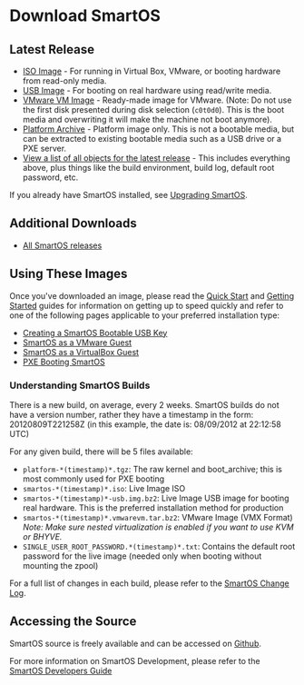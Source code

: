 # Download SmartOS

## Latest Release

* [ISO Image][download-iso] - For running in Virtual Box, VMware,
  or booting hardware from read-only media.
* [USB Image][download-usb] - For booting on real hardware
  using read/write media.
* [VMware VM Image][download-vmx] - Ready-made image for VMware.
  (Note: Do not use the first disk presented during disk selection (`c0t0d0`).
  This is the boot media and overwriting it will make the machine not boot
  anymore).
* [Platform Archive][download-pi] - Platform image only. This
  is not a bootable media, but can be extracted to existing bootable
  media such as a USB drive or a PXE server.
* [View a list of all objects for the latest release][latest] - This includes
  everything above, plus things like the build environment, build log,
  default root password, etc.

If you already have SmartOS installed, see [Upgrading SmartOS][upgrade].

[download-iso]: https://us-central.manta.mnx.io/Joyent_Dev/public/SmartOS/smartos-latest.iso
[download-usb]: https://us-central.manta.mnx.io/Joyent_Dev/public/SmartOS/smartos-latest-USB.img.gz
[download-vmx]: https://us-central.manta.mnx.io/Joyent_Dev/public/SmartOS/smartos-latest.vmwarevm.tar.gz
[download-pi]: https://us-central.manta.mnx.io/Joyent_Dev/public/SmartOS/platform-latest.tgz
[upgrade]: remotely-upgrading-a-usb-key-based-deployment.md
[latest]: https://us-central.manta.mnx.io/Joyent_Dev/public/SmartOS/latest.html

## Additional Downloads

* [All SmartOS releases][releases]

[releases]: https://us-central.manta.mnx.io/Joyent_Dev/public/SmartOS/smartos.html

## Using These Images

Once you've downloaded an image, please read the [Quick Start][qs] and
[Getting Started][getting-started] guides for information on getting up to speed
quickly and refer to one of the following pages applicable to your preferred
installation type:

[getting-started]: getting-started-with-smartos.md
[qs]: smartos-quick-start-guide.md

* [Creating a SmartOS Bootable USB Key][create-usb]
* [SmartOS as a VMware Guest][vmware-guest]
* [SmartOS as a VirtualBox Guest][vbox-guest]
* [PXE Booting SmartOS][pxe]

[create-usb]: creating-a-smartos-bootable-usb-key.md
[vmware-guest]: smartos-as-a-vmware-guest.md
[vbox-guest]: smartos-as-a-virtualbox-guest.md
[pxe]: pxe-booting-smartos.md

### Understanding SmartOS Builds

There is a new build, on average, every 2 weeks. SmartOS builds do not
have a version number, rather they have a timestamp in the form:
20120809T221258Z (in this example, the date is: 08/09/2012 at 22:12:58
UTC)

For any given build, there will be 5 files available:

* `platform-*(timestamp)*.tgz`: The raw kernel and boot\_archive;
  this is most commonly used for PXE booting
* `smartos-*(timestamp)*.iso`: Live Image ISO
* `smartos-*(timestamp)*-usb.img.bz2`: Live Image USB image for booting
  real hardware. This is the preferred installation method for production
* `smartos-*(timestamp)*.vmwarevm.tar.bz2`: VMware Image (VMX Format)
  *Note: Make sure nested virtualization is enabled if you want to use
  KVM or BHYVE.*
* `SINGLE_USER_ROOT_PASSWORD.*(timestamp)*.txt`: Contains the
  default root password for the live image (needed only when booting
  without mounting the zpool)

For a full list of changes in each build, please refer to the
[SmartOS Change Log][changelog].

[changelog]: https://us-central.manta.mnx.io/Joyent_Dev/public/SmartOS/smartos.html

## Accessing the Source

SmartOS source is freely available and can be accessed on [Github][github].

[github]: https://github.com/TritonDataCenter/smartos-live

For more information on SmartOS Development, please refer to the
[SmartOS Developers Guide][dev-guide]

[dev-guide]: smartos-developers-guide.md
